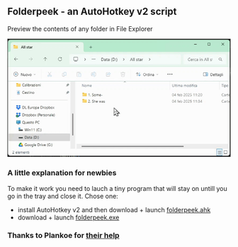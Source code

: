 ## Folderpeek - an AutoHotkey v2 script
Preview the contents of any folder in File Explorer

![Demo](https://raw.githubusercontent.com/DavidBevi/folderpeek/refs/heads/main/folderpeek_demo.gif)

### A little explanation for newbies
To make it work you need to lauch a tiny program that will stay on untill you go in the tray and close it.
Chose one:
* install AutoHotkey v2 and then download + launch [folderpeek.ahk](https://github.com/DavidBevi/folderpeek/releases/download/v1/folderpeek_v1.ahk)
* download + launch [folderpeek.exe](https://github.com/DavidBevi/folderpeek/releases/download/v1/folderpeek_v1.exe)

### Thanks to Plankoe for [their help](https://www.reddit.com/r/AutoHotkey/comments/1igtojs/comment/masgznv/)
